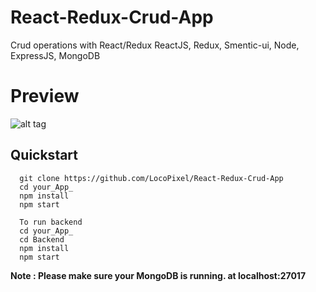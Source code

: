 # React-Redux-Crud-App
Crud operations with React/Redux
ReactJS, Redux, Smentic-ui, Node, ExpressJS, MongoDB

# Preview
![alt tag](https://preview.ibb.co/dvvfqk/Screen_Shot_2017_05_18_at_11_07_15.png)


## Quickstart

```
  git clone https://github.com/LocoPixel/React-Redux-Crud-App
  cd your_App_
  npm install
  npm start

  To run backend
  cd your_App_
  cd Backend
  npm install
  npm start
```

**Note : Please make sure your MongoDB is running. at localhost:27017** 
